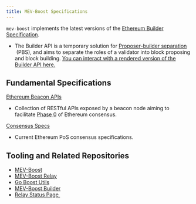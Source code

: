 ```yaml
---
title: MEV-Boost Specifications
---
```




`mev-boost` implements the latest versions of the [Ethereum Builder Specification](https://github.com/ethereum/builder-specs).

- The Builder API is a temporary solution for [Proposer-builder separation](https://ethresear.ch/t/proposer-block-builder-separation-friendly-fee-market-designs/9725)
 (PBS), and aims to separate the roles of a validator into block proposing and block building. [You can interact with a rendered version of the Builder API here.](https://ethereum.github.io/builder-specs/#/Builder/status)

## Fundamental Specifications

[Ethereum Beacon APIs](https://github.com/ethereum/beacon-APIs)

- Collection of RESTful APIs exposed by a beacon node aiming to facilitate [Phase 0](https://github.com/ethereum/consensus-specs/blob/dev/specs/phase0/validator.md) of Ethereum consensus.

[Consensus Specs](https://github.com/ethereum/consensus-specs)

- Current Ethereum PoS consensus specifications.

## Tooling and Related Repositories

- [MEV-Boost](https://github.com/flashbots/mev-boost)
- [MEV-Boost Relay](https://github.com/flashbots/mev-boost-relay)
- [Go Boost Utils](https://github.com/flashbots/go-boost-utils)
- [MEV-Boost Builder](https://github.com/flashbots/boost-geth-builder)
- [Relay Status Page ](https://0xpanoramix.github.io/flashbots-boost-status/)